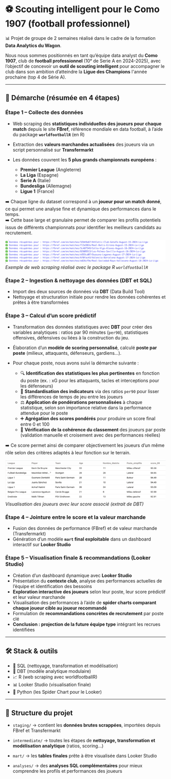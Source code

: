 # ⚽ Scouting intelligent pour le Como 1907 (football professionnel)

📊 Projet de groupe de 2 semaines réalisé dans le cadre de la formation **Data Analytics du Wagon**.

Nous nous sommes positionnés en tant qu’équipe data analyst du **Como 1907**, club de **football professionnel** (10ᵉ de Serie A en 2024-2025), avec l’objectif de concevoir un **outil de scouting intelligent** pour accompagner le club dans son ambition d’atteindre la **Ligue des Champions** l'année prochaine (top 4 de Série A).

---

## 🧠 Démarche (résumée en 4 étapes)

### Étape 1 – Collecte des données

- Web scraping des **statistiques individuelles des joueurs pour chaque match** depuis le site **FBref**, référence mondiale en data football, à l’aide du package **`worldfootballR`** (en R)
- Extraction des **valeurs marchandes actualisées** des joueurs via un script personnalisé sur **Transfermarkt**

- Les données couvrent les **5 plus grands championnats européens** :
  - **Premier League** (Angleterre)  
  - **La Liga** (Espagne)  
  - **Serie A** (Italie)  
  - **Bundesliga** (Allemagne)  
  - **Ligue 1** (France)

➡️ Chaque ligne du dataset correspond à un **joueur pour un match donné**, ce qui permet une analyse fine et dynamique des performances dans le temps.  
➡️ Cette base large et granulaire permet de comparer les profils potentiels issus de différents championnats pour identifier les meilleurs candidats au recrutement.

![Aperçu du scraping avec R](./img/Web%20Scappring%20R.png)  
*Exemple de web scraping réalisé avec le package R `worldfootballR`*



### Étape 2 – Ingestion & nettoyage des données (DBT et SQL)

- Import des deux sources de données via **DBT** (Data Build Tool)
- Nettoyage et structuration initiale pour rendre les données cohérentes et prêtes à être transformées


### Étape 3 – Calcul d’un score prédictif

- Transformation des données statistiques avec **DBT** pour créer des variables analytiques : ratios par 90 minutes (`per90`), statistiques offensives, défensives ou liées à la construction du jeu.

- Élaboration d’un **modèle de scoring personnalisé**, calculé **poste par poste** (milieux, attaquants, défenseurs, gardiens…).

- Pour chaque poste, nous avons suivi la démarche suivante :

  - 🔍 **Identification des statistiques les plus pertinentes** en fonction du poste (ex. : xG pour les attaquants, tacles et interceptions pour les défenseurs)
  - 📐 **Standardisation des indicateurs** via des ratios `per90` pour lisser les différences de temps de jeu entre les joueurs
  - ⚖️ **Application de pondérations personnalisées** à chaque statistique, selon son importance relative dans la performance attendue pour le poste
  - ➕ **Agrégation des scores pondérés** pour produire un score final entre 0 et 100
  - 🧪 **Vérification de la cohérence du classement** des joueurs par poste (validation manuelle et croisement avec des performances réelles)

➡️ Ce score permet ainsi de comparer objectivement les joueurs d’un même rôle selon des critères adaptés à leur fonction sur le terrain.

![Exemple de joueur avec un score très élevé](./img/Score_99.png)
*Visualisation des joueurs avec leur score associé (extrait de DBT)*

### Étape 4 – Jointure entre le score et la valeur marchande

- Fusion des données de performance (FBref) et de valeur marchande (Transfermarkt)
- Génération d’un modèle **`mart` final exploitable** dans un dashboard interactif sur **Looker Studio**

### Étape 5 – Visualisation finale & recommandations (Looker Studio)

- Création d’un dashboard dynamique avec **Looker Studio**
- Présentation du **contexte club**, analyse des performances actuelles de l’équipe et identification des bessoins
- **Exploration interactive des joueurs** selon leur poste, leur score prédictif et leur valeur marchande
- Visualisation des performances à l’aide de **spider charts comparant chaque joueur cible au joueur recommandé**
- Formulation de **recommandations concrètes de recrutement** par poste clé
- **Conclusion : projection de la future équipe type** intégrant les recrues identifiées

---


## 🛠️ Stack & outils


- 🧮 SQL (nettoyage, transformation et modélisation)
- 🧱 DBT (modèle analytique modulaire)
- 📈 R (web scraping avec worldfootballR)
- 📊 Looker Studio (visualisation finale)
- 🐍 Python (les Spider Chart pour le Looker)

---

## 📁 Structure du projet

- `staging/` → contient les **données brutes scrappées**, importées depuis FBref et Transfermarkt

- `intermediate/` → toutes les étapes de **nettoyage, transformation et modélisation analytique** (ratios, scoring…)

- `mart/` → les **tables finales** prête à être visualisée dans Looker Studio

- `analyses/` → des **analyses SQL complémentaires** pour mieux comprendre les profils et performances des joueurs
